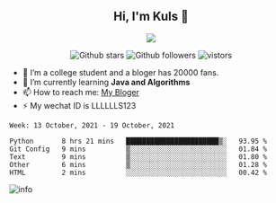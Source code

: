 <h2 align="center"> Hi, I'm Kuls 👋 </h2>
<p align="center">
    <p align="center">
        <img src=" https://avatars.githubusercontent.com/u/42165104?s=460&u=5c7fbf0bce7d4b38a15a44676e6f64b529e47598&v=4"/>
    </p>
    <p align="center">
      <img src="https://img.shields.io/github/stars/hellokuls?style=social" alt="Github stars" />
      <img src="https://img.shields.io/github/followers/hellokuls?style=social" alt="Github followers" />
      <img src="https://visitor-badge.glitch.me/badge?page_id=hellokuls.readme" alt="vistors" />
    </p>
</p>

- 🔭 I’m a college student and a bloger has 20000 fans.
- 🌱 I’m currently learning **Java and Algorithms**
- 📫 How to reach me: [My Bloger](http://www.kuls6.top) 
- ⚡ My wechat ID is LLLLLLS123

<!--START_SECTION:waka-->
```text
Week: 13 October, 2021 - 19 October, 2021

Python       8 hrs 21 mins   ███████████████████████▒░   93.95 % 
Git Config   9 mins          ▒░░░░░░░░░░░░░░░░░░░░░░░░   01.84 % 
Text         9 mins          ▒░░░░░░░░░░░░░░░░░░░░░░░░   01.80 % 
Other        6 mins          ▒░░░░░░░░░░░░░░░░░░░░░░░░   01.28 % 
HTML         2 mins          ░░░░░░░░░░░░░░░░░░░░░░░░░   00.42 % 
```
<!--END_SECTION:waka-->

![info](https://github-readme-stats.vercel.app/api?username=hellokuls&show_icons=true&count_private=true&hide=prs&theme=default_repocard)


